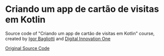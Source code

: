 # Criando um app de cartão de visitas em Kotlin

Source code of "Criando um app de cartão de visitas em Kotlin" course, created by [Igor Bagliotti](https://github.com/igorbag) and [Digital Innovation One](https://web.dio.me)

[Original Source Code](https://github.com/igorbag/Business-Card.git)
